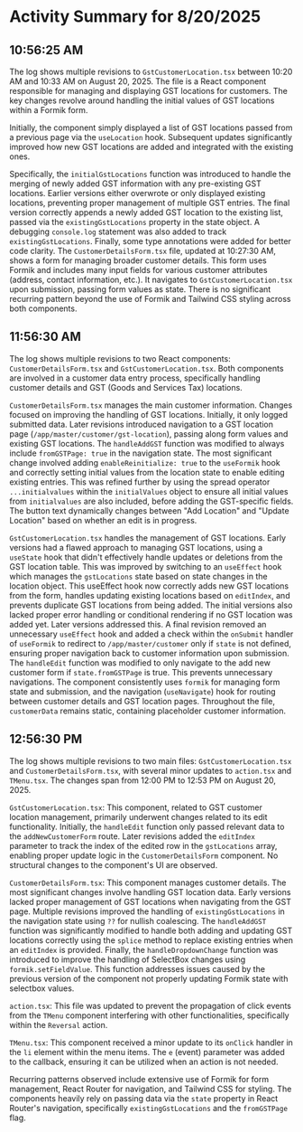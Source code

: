 # Activity Summary for 8/20/2025

## 10:56:25 AM
The log shows multiple revisions to `GstCustomerLocation.tsx` between 10:20 AM and 10:33 AM on August 20, 2025.  The file is a React component responsible for managing and displaying GST locations for customers.  The key changes revolve around handling the initial values of GST locations within a Formik form.

Initially, the component simply displayed a list of GST locations passed from a previous page via the `useLocation` hook.  Subsequent updates significantly improved how new GST locations are added and integrated with the existing ones.

Specifically, the `initialGstLocations` function was introduced to handle the merging of newly added GST information with any pre-existing GST locations.  Earlier versions either overwrote or only displayed existing locations, preventing proper management of multiple GST entries.  The final version correctly appends a newly added GST location to the existing list, passed via the `existingGstLocations` property in the state object.  A debugging `console.log` statement was also added to track `existingGstLocations`.  Finally, some type annotations were added for better code clarity.  The `CustomerDetailsForm.tsx` file, updated at 10:27:30 AM, shows a form for managing broader customer details. This form uses Formik and includes many input fields for various customer attributes (address, contact information, etc.).  It navigates to `GstCustomerLocation.tsx` upon submission, passing form values as state.  There is no significant recurring pattern beyond the use of Formik and Tailwind CSS styling across both components.


## 11:56:30 AM
The log shows multiple revisions to two React components: `CustomerDetailsForm.tsx` and `GstCustomerLocation.tsx`.  Both components are involved in a customer data entry process, specifically handling customer details and GST (Goods and Services Tax) locations.

`CustomerDetailsForm.tsx` manages the main customer information.  Changes focused on improving the handling of GST locations. Initially,  it only logged submitted data. Later revisions introduced navigation to a GST location page (`/app/master/customer/gst-location`), passing along form values and existing GST locations.  The  `handleAddGST` function was modified to always include `fromGSTPage: true` in the navigation state.  The most significant change involved adding `enableReinitialize: true` to the `useFormik` hook and correctly setting initial values from the location state to enable editing existing entries. This was refined further by using the spread operator `...initialvalues` within the `initialValues` object to ensure all initial values from `initialvalues` are also included, before adding the GST-specific fields. The button text dynamically changes between "Add Location" and "Update Location" based on whether an edit is in progress.

`GstCustomerLocation.tsx` handles the management of GST locations.  Early versions had a flawed approach to managing GST locations, using a `useState` hook that didn't effectively handle updates or deletions from the GST location table.  This was improved by switching to an `useEffect` hook which manages the `gstLocations` state based on state changes in the location object. This  useEffect hook now correctly adds new GST locations from the form, handles updating existing locations based on `editIndex`, and prevents duplicate GST locations from being added. The initial versions also lacked proper error handling or conditional rendering if no GST location was added yet. Later versions addressed this. A final revision removed an unnecessary `useEffect` hook and added a check within the `onSubmit` handler of `useFormik` to redirect to `/app/master/customer` only if `state` is not defined, ensuring proper navigation back to customer information upon submission.  The `handleEdit` function was modified to only navigate to the add new customer form if `state.fromGSTPage` is true. This prevents unnecessary navigations.  The  component consistently uses `formik` for managing form state and submission, and the navigation (`useNavigate`) hook for routing between customer details and GST location pages.  Throughout the file, `customerData` remains static, containing placeholder customer information.


## 12:56:30 PM
The log shows multiple revisions to two main files: `GstCustomerLocation.tsx` and `CustomerDetailsForm.tsx`, with several minor updates to `action.tsx` and `TMenu.tsx`.  The changes span from 12:00 PM to 12:53 PM on August 20, 2025.

`GstCustomerLocation.tsx`: This component, related to GST customer location management, primarily underwent changes related to its edit functionality.  Initially, the `handleEdit` function only passed relevant data to the `addNewCustomerForm` route. Later revisions added the `editIndex` parameter to track the index of the edited row in the `gstLocations` array, enabling proper update logic in the `CustomerDetailsForm` component.  No structural changes to the component's UI are observed.

`CustomerDetailsForm.tsx`: This component manages customer details.  The most significant changes involve handling GST location data. Early versions lacked proper management of GST locations when navigating from the GST page.  Multiple revisions improved the handling of `existingGstLocations` in the navigation state using  `??` for nullish coalescing.  The `handleAddGST` function was significantly modified to handle both adding and updating GST locations correctly using the `splice` method to replace existing entries when an `editIndex` is provided.  Finally, the `handleDropdownChange` function was introduced to improve the handling of SelectBox changes using `formik.setFieldValue`.  This function addresses issues caused by the previous version of the component not properly updating Formik state with selectbox values.


`action.tsx`:  This file was updated to prevent the propagation of click events from the `TMenu` component interfering with other functionalities, specifically within the `Reversal` action.

`TMenu.tsx`:  This component received a minor update to its  `onClick` handler in the `li` element within the menu items.  The `e` (event) parameter was added to the callback, ensuring it can be utilized when an action is not needed.

Recurring patterns observed include extensive use of Formik for form management, React Router for navigation, and Tailwind CSS for styling.  The components heavily rely on passing data via the `state` property in React Router's navigation, specifically `existingGstLocations` and the `fromGSTPage` flag.
